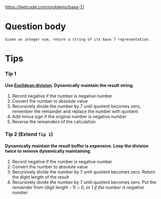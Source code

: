 https://leetcode.com/problems/base-7/

# Question body
```
Given an integer num, return a string of its base 7 representation.
```

# Tips
### Tip 1
#### Use [Euclidean division](https://en.wikipedia.org/wiki/Euclidean_division). Dynamically maintain the result string.
1. Record negative if the number is negative number
1. Convert the number to absolute value
1. Recursively divide the number by 7 until quotient becomes zero, remember the remainder and replace the number with quotient
1. Add minus sign if the original number is negative number
1. Reverse the remainders of the calculation

### Tip 2 (Extend `Tip 1`)
#### Dynamically maintain the result buffer is expensive. Loop the division twice to remove dynamically maintaining.
1. Record negative if the number is negative number
1. Convert the number to absolute value
1. Recursively divide the number by 7 until quotient becomes zero. Return the dight length of the result
1. Recursively divide the number by 7 until quotient becomes zero. Put the remainder from (digit length - 1) ~ 0, *or 1 if the number is negative number*
